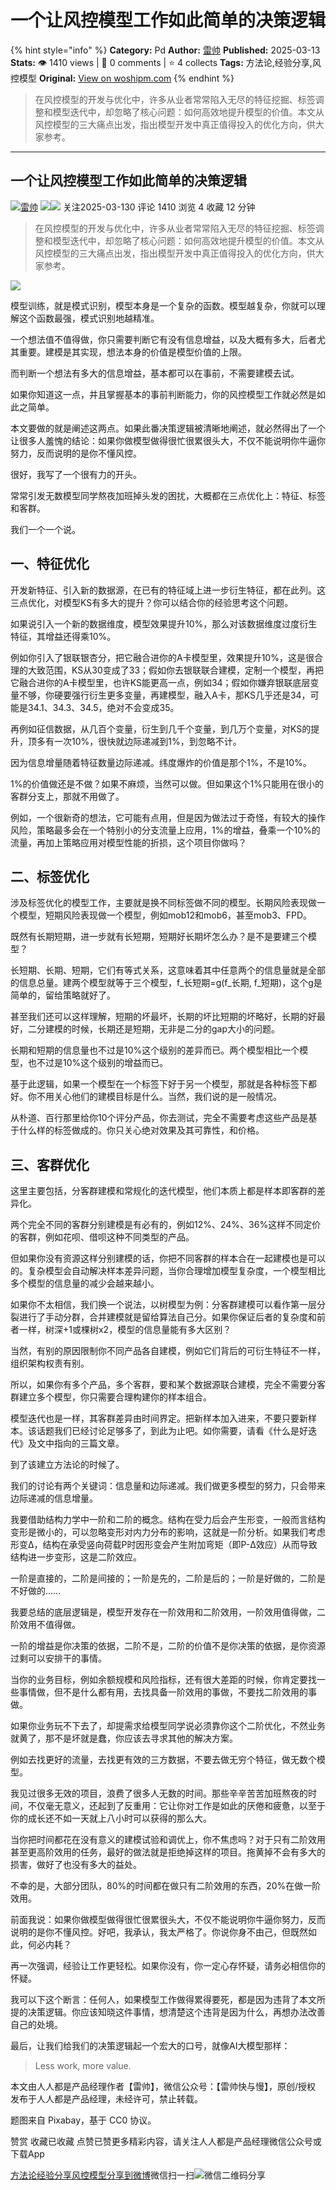 # 一个让风控模型工作如此简单的决策逻辑
{% hint style="info" %}
**Category:** Pd
**Author:** [雷帅](https://www.woshipm.com/u/1314463)
**Published:** 2025-03-13  
**Stats:** 👁️ 1410 views | 💬 0 comments | ⭐ 4 collects
**Tags:** 方法论,经验分享,风控模型
**Original:** [View on woshipm.com](https://www.woshipm.com/pd/6191628.html)
{% endhint %}
> 在风控模型的开发与优化中，许多从业者常常陷入无尽的特征挖掘、标签调整和模型迭代中，却忽略了核心问题：如何高效地提升模型的价值。本文从风控模型的三大痛点出发，指出模型开发中真正值得投入的优化方向，供大家参考。

---

## 一个让风控模型工作如此简单的决策逻辑

[![](https://static.woshipm.com/view/2022111820494393715.png?imageView2/1/w/72/h/72/q/100)](https://www.woshipm.com/u/1314463)[雷帅](https://www.woshipm.com/u/1314463) ![](https://static.woshipm.com/tag/1121_1@2x.png)![](https://static.woshipm.com/tag/2104_1@2x.png) 关注2025-03-130 评论 1410 浏览 4 收藏 12 分钟

> 在风控模型的开发与优化中，许多从业者常常陷入无尽的特征挖掘、标签调整和模型迭代中，却忽略了核心问题：如何高效地提升模型的价值。本文从风控模型的三大痛点出发，指出模型开发中真正值得投入的优化方向，供大家参考。

![](https://image.woshipm.com/2024/07/31/8eaa91e6-4f13-11ef-8d0b-00163e142b65.png)

模型训练，就是模式识别，模型本身是一个复杂的函数。模型越复杂，你就可以理解这个函数最强，模式识别地越精准。

一个想法值不值得做，你只需要判断它有没有信息增益，以及大概有多大，后者尤其重要。建模是其实现，想法本身的价值是模型价值的上限。

而判断一个想法有多大的信息增益，基本都可以在事前，不需要建模去试。

如果你知道这一点，并且掌握基本的事前判断能力，你的风控模型工作就必然是如此之简单。

本文要做的就是阐述这两点。如果此番决策逻辑被清晰地阐述，就必然得出了一个让很多人羞愧的结论：如果你做模型做得很忙很累很头大，不仅不能说明你牛逼你努力，反而说明的是你不懂风控。

很好，我写了一个很有力的开头。‍

常常引发无数模型同学熬夜加班掉头发的困扰，大概都在三点优化上：特征、标签和客群。

我们一个一个说。

## 一、特征优化

开发新特征、引入新的数据源，在已有的特征域上进一步衍生特征，都在此列。这三点优化，对模型KS有多大的提升？你可以结合你的经验思考这个问题。

如果说引入一个新的数据维度，模型效果提升10%，那么对该数据维度过度衍生特征，其增益还得乘10%。‍‍‍‍‍‍‍‍‍‍‍‍‍‍

例如你引入了银联银杏分，把它融合进你的A卡模型里，效果提升10%，这是很合理的大致范围，KS从30变成了33；假如你去银联联合建模，定制一个模型，再把它融合进你的A卡模型里，也许KS能更高一点，例如34；假如你嫌弃银联底层变量不够，你硬要强行衍生更多变量，再建模型，融入A卡，那KS几乎还是34，可能是34.1、34.3、34.5，绝对不会变成35。‍‍‍‍‍‍‍‍‍‍‍‍

再例如征信数据，从几百个变量，衍生到几千个变量，到几万个变量，对KS的提升，顶多有一次10%，很快就边际递减到1%，到忽略不计。‍‍‍‍‍‍‍‍‍‍‍‍‍‍‍‍‍‍‍‍‍‍‍‍‍‍

因为信息增量随着特征数量边际递减。纬度爆炸的价值是那个1%，不是10%。

1%的价值做还是不做？如果不麻烦，当然可以做。但如果这个1%只能用在很小的客群分支上，那就不用做了。

例如，一个很新奇的想法，它可能有点用，但是因为做法过于奇怪，有较大的操作风险，策略最多会在一个特别小的分支流量上应用，1%的增益，叠乘一个10%的流量，再加上策略应用对模型性能的折损，这个项目你做吗？

## 二、标签优化

涉及标签优化的模型工作，主要就是换不同标签做不同的模型。长期风险表现做一个模型，短期风险表现做一个模型，例如mob12和mob6，甚至mob3、FPD。

既然有长期短期，进一步就有长短期，短期好长期坏怎么办？是不是要建三个模型？‍‍‍‍‍‍‍‍‍‍‍‍‍‍‍‍‍‍‍

长短期、长期、短期，它们有等式关系，这意味着其中任意两个的信息量就是全部的信息总量。建两个模型就等于三个模型，f\_长短期=g(f\_长期, f\_短期)，这个g是简单的，留给策略就好了。

甚至我们还可以这样理解，短期的坏最坏，长期的坏比短期的坏略好，长期的好最好，二分建模的时候，长期还是短期，无非是二分的gap大小的问题。

长期和短期的信息量也不过是10%这个级别的差异而已。两个模型相比一个模型，也不过是10%这个级别的增益而已。

基于此逻辑，如果一个模型在一个标签下好于另一个模型，那就是各种标签下都好。你不用关心他们的建模目标是什么。当然，我们说的是一般情况。

从朴道、百行那里给你10个评分产品，你去测试，完全不需要考虑这些产品是基于什么样的标签做成的。你只关心绝对效果及其可靠性，和价格。‍‍‍‍‍‍‍‍‍‍‍‍‍‍‍‍‍‍‍‍‍‍‍‍‍‍‍

## 三、客群优化

这里主要包括，分客群建模和常规化的迭代模型，他们本质上都是样本即客群的差异化。‍‍‍‍‍‍‍‍‍‍

两个完全不同的客群分别建模是有必有的，例如12%、24%、36%这样不同定价的客群，例如花呗、借呗这种不同类型的产品。‍‍‍‍‍‍‍‍‍‍‍‍‍‍‍‍‍‍‍‍‍‍‍‍‍‍‍‍‍‍‍‍‍‍‍‍‍‍‍‍‍‍‍‍‍‍‍‍‍‍‍‍‍‍‍‍‍‍‍

但如果你没有资源这样分别建模的话，你把不同客群的样本合在一起建模也是可以的。复杂模型会自动解决样本差异问题，当你合理增加模型复杂度，一个模型相比多个模型的信息量的减少会越来越小。

如果你不太相信，我们换一个说法，以树模型为例：分客群建模可以看作第一层分裂进行了手动分群，合并建模就是留给算法自己分。如果你保证后者的复杂度和前者一样，树深+1或棵树x2，模型的信息量能有多大区别？‍

当然，有别的原因限制你不同产品各自建模，例如它们背后的可衍生特征不一样，组织架构权责有别。‍‍‍‍‍‍‍‍‍‍‍‍

所以，如果你有多个产品，多个客群，要和某个数据源联合建模，完全不需要分客群建立多个模型，你只需要合理构建你的样本组合。‍‍‍‍‍‍‍‍‍‍‍‍‍‍

模型迭代也是一样，其客群差异由时间界定。把新样本加入进来，不要只要新样本。该话题我们已经讨论足够多了，到此为止吧。如你需要，请看《什么是好迭代》及文中指向的三篇文章。‍‍‍‍‍‍‍‍‍‍‍‍‍‍‍‍‍‍‍‍‍‍‍‍

到了该建立方法论的时候了。

我们的讨论有两个关键词：信息量和边际递减。我们做更多模型的努力，只会带来边际递减的信息增量。

我要借助结构力学中一阶和二阶的概念。结构在受力后会产生形变，一般而言结构变形是微小的，可以忽略变形对内力分布的影响，这就是一阶分析。如果我们考虑形变Δ，结构在承受竖向荷载P时因形变会产生附加弯矩（即P-Δ效应）从而导致结构进一步变形，这是二阶效应。‍‍

一阶是直接的，二阶是间接的；一阶是先的，二阶是后的；一阶是好做的，二阶是不好做的……‍‍‍‍‍‍

我要总结的底层逻辑是，模型开发存在一阶效用和二阶效用，一阶效用值得做，二阶效用不值得做。‍

一阶的增益是你决策的依据，二阶不是，二阶的价值不是你决策的依据，是你资源过剩可以安排干的事情。

当你的业务目标，例如余额规模和风险指标，还有很大差距的时候，你肯定要找一些事情做，但不是什么都有用，去找具备一阶效用的事做，不要找二阶效用的事做。

如果你业务玩不下去了，却提需求给模型同学说必须靠你这个二阶优化，不然业务就黄了，那不是坏就是蠢，你应该去寻求其他的解决方案。

例如去找更好的流量，去找更有效的三方数据，不要去做无穷个特征，做无数个模型。

我见过很多无效的项目，浪费了很多人无数的时间。那些辛辛苦苦加班熬夜的时间，不仅毫无意义，还起到了反重用：它让你对工作是如此的厌倦和疲惫，以至于你的成长还不如一天就上八小时可以获得的那么大。

当你把时间都花在没有意义的建模试验和调优上，你不焦虑吗？对于只有二阶效用甚至更高阶效用的任务，最好的做法就是拒绝掉这样的项目。拖黄掉不会有多大的损害，做好了也没有多大的益处。

不幸的是，大部分团队，80%的时间都在做只有二阶效用的东西，20%在做一阶效用。

前面我说：如果你做模型做得很忙很累很头大，不仅不能说明你牛逼你努力，反而说明的是你不懂风控。好吧，我承认，我太严格了。你说你身不由己，但既然如此，何必内耗？

再一次强调，经验让工作更轻松。如果你没有，你一定心存怀疑，请务必相信你的怀疑。

我可以下这个断言：任何人，如果模型工作做得累得要死，都是因为违背了本文所提的决策逻辑。你应该知晓这件事情，想清楚这个违背是因为什么，再想办法改善自己的处境。

最后，让我们给我们的决策逻辑起一个宏大的口号，就像AI大模型那样：

> Less work, more value.

本文由人人都是产品经理作者【雷帅】，微信公众号：【雷帅快与慢】，原创/授权 发布于人人都是产品经理，未经许可，禁止转载。

题图来自 Pixabay，基于 CC0 协议。

赞赏 收藏已收藏 点赞已赞更多精彩内容，请关注人人都是产品经理微信公众号或下载App

[方法论](https://www.woshipm.com/tag/%e6%96%b9%e6%b3%95%e8%ae%ba)[经验分享](https://www.woshipm.com/tag/%e7%bb%8f%e9%aa%8c%e5%88%86%e4%ba%ab)[风控模型](https://www.woshipm.com/tag/%e9%a3%8e%e6%8e%a7%e6%a8%a1%e5%9e%8b)[分享到微博](https://service.weibo.com/share/share.php?appkey=2775287854&title=一个让风控模型工作如此简单的决策逻辑&url=https://www.woshipm.com/pd/6191628.html&pic=https://image.woshipm.com/2024/07/31/8eaa91e6-4f13-11ef-8d0b-00163e142b65.png)微信扫一扫![微信二维码](https://api.pwmqr.com/qrcode/create/?url=https://www.woshipm.com/pd/6191628.html)分享